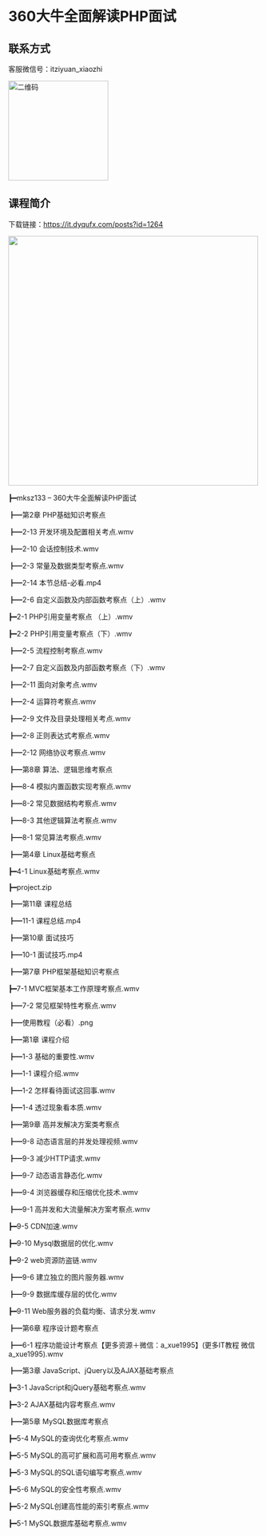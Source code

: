# 360大牛全面解读PHP面试

## 联系方式

客服微信号：itziyuan_xiaozhi

<img src="https://ziyuanyun.oss-cn-guangzhou.aliyuncs.com/common/20240614073449/666b82192834a.jpg" width="200" height="200" alt="二维码">

## 课程简介

下载链接：https://it.dyqufx.com/posts?id=1264

<img src="https://ziyuanyun.oss-cn-guangzhou.aliyuncs.com/yun/20240515153650/66446612d7941.jpg" width="500" alt="">

  ┣━mksz133 &#8211; 360大牛全面解读PHP面试

 ┣━第2章 PHP基础知识考察点

 ┣━2-13 开发环境及配置相关考点.wmv

 ┣━2-10 会话控制技术.wmv

 ┣━2-3 常量及数据类型考察点.wmv

 ┣━2-14 本节总结-必看.mp4

 ┣━2-6 自定义函数及内部函数考察点（上）.wmv

 ┣━2-1 PHP引用变量考察点 （上）.wmv

 ┣━2-2 PHP引用变量考察点（下）.wmv

 ┣━2-5 流程控制考察点.wmv

 ┣━2-7 自定义函数及内部函数考察点（下）.wmv

 ┣━2-11 面向对象考点.wmv

 ┣━2-4 运算符考察点.wmv

 ┣━2-9 文件及目录处理相关考点.wmv

 ┣━2-8 正则表达式考察点.wmv

 ┣━2-12 网络协议考察点.wmv

 ┣━第8章 算法、逻辑思维考察点

 ┣━8-4 模拟内置函数实现考察点.wmv

 ┣━8-2 常见数据结构考察点.wmv

 ┣━8-3 其他逻辑算法考察点.wmv

 ┣━8-1 常见算法考察点.wmv

 ┣━第4章 Linux基础考察点

 ┣━4-1 Linux基础考察点.wmv

 ┣━project.zip

 ┣━第11章 课程总结

 ┣━11-1 课程总结.mp4

 ┣━第10章 面试技巧

 ┣━10-1 面试技巧.mp4

 ┣━第7章 PHP框架基础知识考察点

 ┣━7-1 MVC框架基本工作原理考察点.wmv

 ┣━7-2 常见框架特性考察点.wmv

 ┣━使用教程（必看）.png

 ┣━第1章 课程介绍

 ┣━1-3 基础的重要性.wmv

 ┣━1-1 课程介绍.wmv

 ┣━1-2 怎样看待面试这回事.wmv

 ┣━1-4 透过现象看本质.wmv

 ┣━第9章 高并发解决方案类考察点

 ┣━9-8 动态语言层的并发处理视频.wmv

 ┣━9-3 减少HTTP请求.wmv

 ┣━9-7 动态语言静态化.wmv

 ┣━9-4 浏览器缓存和压缩优化技术.wmv

 ┣━9-1 高并发和大流量解决方案考察点.wmv

 ┣━9-5 CDN加速.wmv

 ┣━9-10 Mysql数据层的优化.wmv

 ┣━9-2 web资源防盗链.wmv

 ┣━9-6 建立独立的图片服务器.wmv

 ┣━9-9 数据库缓存层的优化.wmv

 ┣━9-11 Web服务器的负载均衡、请求分发.wmv

 ┣━第6章 程序设计题考察点

 ┣━6-1 程序功能设计考察点【更多资源＋微信：a_xue1995】(更多IT教程 微信a_xue1995).wmv

 ┣━第3章 JavaScript、jQuery以及AJAX基础考察点

 ┣━3-1 JavaScript和jQuery基础考察点.wmv

 ┣━3-2 AJAX基础内容考察点.wmv

 ┣━第5章 MySQL数据库考察点

 ┣━5-4 MySQL的查询优化考察点.wmv

 ┣━5-5 MySQL的高可扩展和高可用考察点.wmv

 ┣━5-3 MySQL的SQL语句编写考察点.wmv

 ┣━5-6 MySQL的安全性考察点.wmv

 ┣━5-2 MySQL创建高性能的索引考察点.wmv

 ┣━5-1 MySQL数据库基础考察点.wmv

  